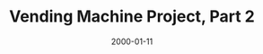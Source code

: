 ---
title: Vending Machine Project, Part 2
layout: post
date: 2000-01-11
permalink: vending-machine-project-part-2
program: front-end
tags: front-end
---
